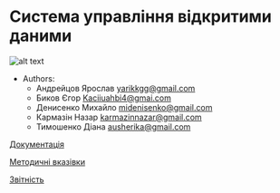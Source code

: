 # Система управління відкритими даними

![alt text](/title.jpg "Open data management system")


- Authors:
  - Андрейцов Ярослав  yarikkgg@gmail.com
  - Биков Єгор         Kaciiuahbi4@gmai.com
  - Денисенко Михайло  midenisenko@gmail.com
  - Кармазін Назар     karmazinnazar@gmail.com
  - Тимошенко Діана    ausherika@gmail.com

[Документація](./docs)

[Методичні вказівки](./guidelines/guidelines.md)

[Звітність](https://docs.google.com/spreadsheets/d/1ePb9OBB7ox0E5-GAh2r6ZU3j--PpAROCUfqzA17kL20/edit?usp=sharing)
